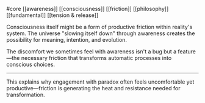 #core 
[[awareness]] [[consciousness]] [[friction]] [[philosophy]] [[fundamental]] [[tension & release]]

Consciousness itself might be a form of productive friction within reality's system. The universe "slowing itself down" through awareness creates the possibility for meaning, intention, and evolution.

The discomfort we sometimes feel with awareness isn't a bug but a feature—the necessary friction that transforms automatic processes into conscious choices.

---

This explains why engagement with paradox often feels uncomfortable yet productive—friction is generating the heat and resistance needed for transformation.

